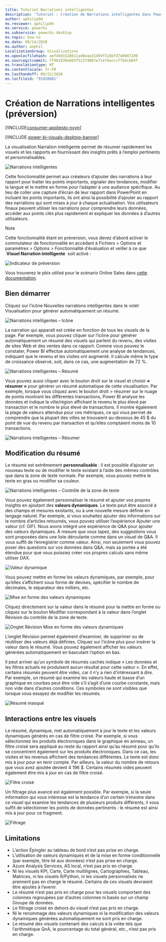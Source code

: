 ```yaml
---
title: Tutoriel Narrations intelligentes
description: 'Tutoriel : Création de Narrations intelligentes dans Power BI'
author: aphilip94
ms.reviewer: aphilip94
ms.service: powerbi
ms.subservice: powerbi-desktop
ms.topic: how-to
ms.date: 09/14/2020
ms.author: anphil
LocalizationGroup: Visualizations
ms.openlocfilehash: aef49d1528611a48eae21459f516bf3740987289
ms.sourcegitcommit: ff981839e805f523748b7e71474acccf7bdcb04f
ms.translationtype: HT
ms.contentlocale: fr-FR
ms.lasthandoff: 09/22/2020
ms.locfileid: "91020681"
---
```

# <a name="create-smart-narratives-preview"></a>Création de Narrations intelligentes (préversion)

[!INCLUDE[consumer-appliesto-nyyn](../includes/consumer-appliesto-nyyn.md)]    

[!INCLUDE [power-bi-visuals-desktop-banner](../includes/power-bi-visuals-desktop-banner.md)]

La visualisation Narration intelligente permet de résumer rapidement les visuels et les rapports en fournissant des insights prêts à l’emploi pertinents et personnalisables.

![Narrations intelligentes](media/power-bi-visualization-smart-narratives/1.png)

Cette fonctionnalité permet aux créateurs d’ajouter des narrations à leur rapport pour traiter les points importants, signaler des tendances, modifier la langue et le mettre en forme pour l’adapter à une audience spécifique. Au lieu de coller une capture d’écran de leur rapport dans PowerPoint en incluant les points importants, ils ont ainsi la possibilité d’ajouter au rapport des narrations qui sont mises à jour à chaque actualisation. Vos utilisateurs finaux peuvent utiliser les narrations pour comprendre leurs données, accéder aux points clés plus rapidement et expliquer les données à d’autres utilisateurs.

>[!NOTE]
> Cette fonctionnalité étant en préversion, vous devez d’abord activer le commutateur de fonctionnalité en accédant à Fichiers > Options et paramètres > Options > Fonctionnalité d’évaluation et veiller à ce que  **Visuel Narration intelligente**  soit activé :

![Indicateur de préversion](media/power-bi-visualization-smart-narratives/2.png)

Vous trouverez le pbix utilisé pour le scénario Online Sales dans [cette documentation](https://github.com/microsoft/powerbi-desktop-samples/blob/master/Monthly%20Desktop%20Blog%20Samples/2020/2020SU09%20Blog%20Demo%20-%20September.pbix).

## <a name="get-started"></a>Bien démarrer 

Cliquez sur l’icône Nouvelles narrations intelligentes dans le volet Visualisation pour générer automatiquement un résumé.

![Narrations intelligentes – Icône](media/power-bi-visualization-smart-narratives/3.png)

 La narration qui apparaît est créée en fonction de tous les visuels de la page. Par exemple, vous pouvez cliquer sur l’icône pour générer automatiquement un résumé des visuels qui parlent du revenu, des visites de sites Web et des ventes dans ce rapport. Comme vous pouvez le constater, Power BI effectue automatiquement une analyse de tendances, indiquant que le revenu et les visites ont augmenté. Il calcule même le type de croissance observé, soit, dans ce cas, une augmentation de 72 %.
 
 ![Narrations intelligentes – Résumé](media/power-bi-visualization-smart-narratives/4.gif)
 
 Vous pouvez aussi cliquer avec le bouton droit sur le visuel et choisir **« résumer »** pour générer un résumé automatique de cette visualisation. Par exemple, lorsque vous cliquez avec le bouton droit > résumer sur le nuage de points montrant les différentes transactions, Power BI analyse les données et indique la ville/région affichant le revenu le plus élevé par transaction et le nombre le plus élevé de transactions. Il montre également la plage de valeurs attendue pour ces métriques, ce qui vous permet de comprendre que la plupart des villes se trouvaient au-dessous de 45 $ du point de vue du revenu par transaction et qu’elles comptaient moins de 10 transactions.
 
  
 ![Narrations intelligentes – Résumer](media/power-bi-visualization-smart-narratives/5.gif)
 
 ## <a name="edit-the-summary"></a>Modification du résumé
 
 Le résumé est extrêmement **personnalisable** : il est possible d’ajouter un nouveau texte ou de modifier le texte existant à l’aide des mêmes contrôles que dans la zone de texte normale. Par exemple, vous pouvez mettre le texte en gras ou modifier sa couleur.
 
  ![Narrations intelligentes – Contrôle de la zone de texte](media/power-bi-visualization-smart-narratives/6.png)
  
  Vous pouvez également personnaliser le résumé et ajouter vos propres insights en ajoutant des **valeurs dynamiques**. Le texte peut être associé à des champs et mesures existants, ou à une nouvelle mesure définie en langage naturel. Par exemple, si vous souhaitez ajouter des informations sur le nombre d’articles retournés, vous pouvez utiliser l’expérience Ajouter une valeur (cf. GIF). Nous avons intégré une expérience de Q&A pour ajouter des valeurs dynamiques. À mesure que vous tapez, des suggestions vous sont proposées dans une liste déroulante comme dans un visuel de Q&A. Il vous suffit de l’enregistrer comme valeur.  Ainsi, non seulement vous pouvez poser des questions sur vos données dans Q&A, mais sa portée a été étendue pour que vous puissiez créer vos propres calculs sans même utiliser DAX. 
  
   ![Valeur dynamique](media/power-bi-visualization-smart-narratives/7.gif)
  
  Vous pouvez mettre en forme les valeurs dynamiques, par exemple, pour qu’elles s’affichent sous forme de devises, spécifier le nombre de décimales, le séparateur des milliers, etc. 
   
   ![Mise en forme des valeurs dynamiques](media/power-bi-visualization-smart-narratives/8.gif)
   
   Cliquez directement sur la valeur dans le résumé pour la mettre en forme ou cliquez sur le bouton Modifier correspondant à la valeur dans l’onglet Révision du contrôle de la zone de texte. 
   
   ![Onglet Révision Mise en forme des valeurs dynamiques](media/power-bi-visualization-smart-narratives/9.png)
   
   L’onglet Révision permet également d’examiner, de supprimer ou de réutiliser des valeurs déjà définies.  Cliquez sur l’icône plus pour insérer la valeur dans le résumé. Vous pouvez également afficher les valeurs générées automatiquement en basculant l’option en bas.

Il peut arriver qu’un symbole de résumés cachés indique « Les données et les filtres actuels ne produisent aucun résultat pour cette valeur ». En effet, certains résumés peuvent être vides, car il n’y a rien d’intéressant à dire. Par exemple, un résumé qui examine les valeurs haute et basse d’un graphique en courbes peut être vide s’il s’agit d’une courbe constante, mais non vide dans d’autres conditions. Ces symboles ne sont visibles que lorsque vous essayez de modifier les résumés.


   ![Résumé masqué](media/power-bi-visualization-smart-narratives/10.png)
   
   ## <a name="visual-interactions"></a>Interactions entre les visuels
   Le résumé, dynamique, met automatiquement à jour le texte et les valeurs dynamiques générés en cas de filtre croisé. Par exemple, si vous sélectionnez les produits électroniques dans le graphique en anneau, un filtre croisé sera appliqué au reste du rapport ainsi qu’au résumé pour qu’ils se concentrent également sur les produits électroniques.  Dans ce cas, les visites et les revenus affichent des tendances différentes. Le texte est donc mis à jour pour en tenir compte. Par ailleurs, la valeur du nombre de retours que vous avez ajoutée devient 4 196 $. Certains résumés vides peuvent également être mis à jour en cas de filtre croisé.
   
   ![Filtre croisé](media/power-bi-visualization-smart-narratives/11.gif)
   
   Un filtrage plus avancé est également possible. Par exemple, si la seule information qui vous intéresse est la tendance d’un certain trimestre dans ce visuel qui examine les tendances de plusieurs produits différents, il vous suffit de sélectionner les points de données pertinents : le résumé est ainsi mis à jour pour ce fragment.
   
   ![Filtrage ](media/power-bi-visualization-smart-narratives/12.gif)
   
   ## <a name="limitations"></a>Limitations
   - L’action Épingler au tableau de bord n’est pas prise en charge.
   - L’utilisation de valeurs dynamiques et de la mise en forme conditionnelle (par exemple, titre lié aux données) n’est pas prise en charge.
   - Azure Analysis Services, AS local, n’est pas pris en charge.
   - Ni les visuels KPI, Carte, Carte multilignes, Cartographies, Tableau, Matrices, ni les visuels R/Python, ni les visuels personnalisés ne prennent pas en charge le résumé. Certains de ces visuels devraient être ajoutés à l’avenir.
   - Le résumé n’est pas pris en charge pour les visuels comportant des colonnes regroupées par d’autres colonnes ni basés sur un champ Groupe de données. 
   - Le filtrage croisé en dehors du visuel n’est pas pris en charge.
   - Ni le renommage des valeurs dynamiques ni la modification des valeurs dynamiques générées automatiquement ne sont pris en charge.
   - Le résumé des visuels contenant des calculs à la volée tels que l’arithmétique QnA, le pourcentage du total général, etc., n’est pas pris en charge.
   


